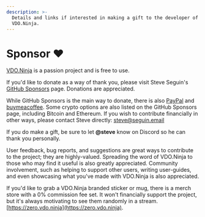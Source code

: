 ```yaml
---
description: >-
  Details and links if interested in making a gift to the developer of
  VDO.Ninja.
---
```


# Sponsor ❤

[VDO.Ninja](https://vdo.ninja/) is a passion project and is free to use.

If you'd like to donate as a way of thank you, please visit Steve Seguin's [GitHub Sponsors](https://github.com/sponsors/steveseguin) page. Donations are appreciated.

While GitHub Sponsors is the main way to donate, there is also [PayPal](https://paypal.me/steveseguin) and [buymeacoffee](https://www.buymeacoffee.com/steveseguin). Some crypto options are also listed on the GitHub Sponsors page, including Bitcoin and Ethereum. If you wish to contribute financially in other ways, please contact Steve directly: [steve@seguin.email](mailto:steve@seguin.email)

If you do make a gift, be sure to let **@steve** know on Discord so he can thank you personally.

User feedback, bug reports, and suggestions are great ways to contribute to the project; they are highly-valued. Spreading the word of VDO.Ninja to those who may find it useful is also greatly appreciated. Community involvement, such as helping to support other users, writing user-guides, and even showcasing what you've made with VDO.Ninja is also appreciated.

If you'd like to grab a VDO.Ninja branded sticker or mug, there is a merch store with a 0% commission fee set. It won't financially support the project, but it's always motivating to see them randomly in a stream. [https://zero.vdo.ninja](https://zero.vdo.ninja).
